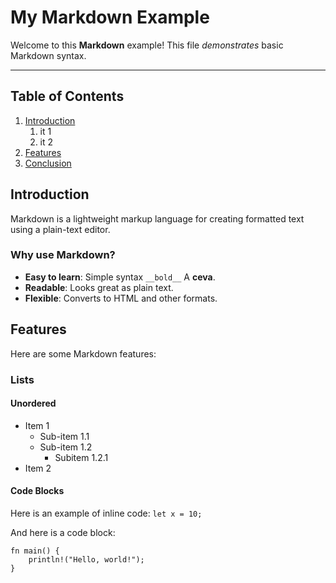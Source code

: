 # My Markdown Example

Welcome to this **Markdown** example! This file *demonstrates* basic Markdown syntax.

---

## Table of Contents

1. [Introduction](#introduction)
   1. it 1
   2. it 2
2. [Features](#features)
3. [Conclusion](#conclusion)

## Introduction

Markdown is a lightweight markup language for creating formatted text using a plain-text editor.

### Why use Markdown?

- **Easy to learn**: Simple syntax `__bold__` A **ceva**.
- __Readable__: Looks great as plain text.
- **Flexible**: Converts to HTML and other formats.

## Features

Here are some Markdown features:

### Lists

#### Unordered

- Item 1
  - Sub-item 1.1
  - Sub-item 1.2
    - Subitem 1.2.1
- Item 2

#### Code Blocks

Here is an example of inline code: `let x = 10;`

And here is a code block:

```
fn main() {
    println!("Hello, world!");
}
```
